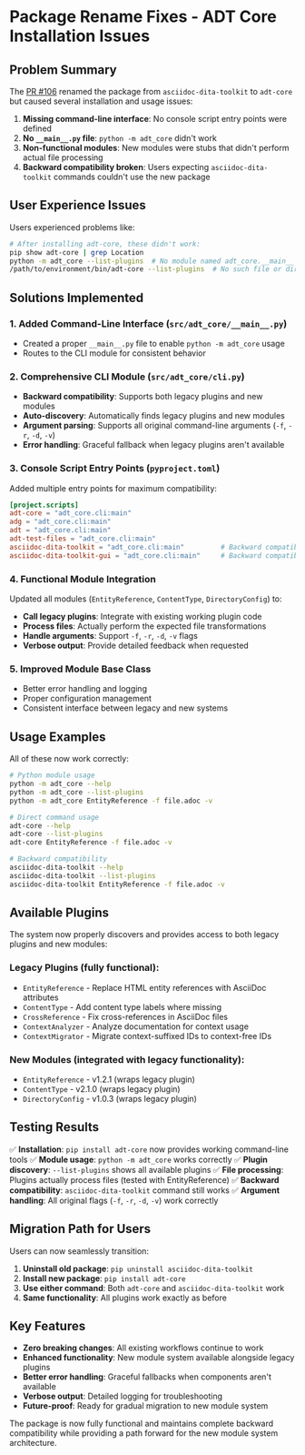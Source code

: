 # Package Rename Fixes - ADT Core Installation Issues

## Problem Summary

The [PR #106](https://github.com/rolfedh/asciidoc-dita-toolkit/pull/106) renamed the package from `asciidoc-dita-toolkit` to `adt-core` but caused several installation and usage issues:

1. **Missing command-line interface**: No console script entry points were defined
2. **No `__main__.py` file**: `python -m adt_core` didn't work
3. **Non-functional modules**: New modules were stubs that didn't perform actual file processing
4. **Backward compatibility broken**: Users expecting `asciidoc-dita-toolkit` commands couldn't use the new package

## User Experience Issues

Users experienced problems like:
```bash
# After installing adt-core, these didn't work:
pip show adt-core | grep Location
python -m adt_core --list-plugins  # No module named adt_core.__main__
/path/to/environment/bin/adt-core --list-plugins  # No such file or directory
```

## Solutions Implemented

### 1. Added Command-Line Interface (`src/adt_core/__main__.py`)
- Created a proper `__main__.py` file to enable `python -m adt_core` usage
- Routes to the CLI module for consistent behavior

### 2. Comprehensive CLI Module (`src/adt_core/cli.py`)
- **Backward compatibility**: Supports both legacy plugins and new modules
- **Auto-discovery**: Automatically finds legacy plugins and new modules
- **Argument parsing**: Supports all original command-line arguments (`-f`, `-r`, `-d`, `-v`)
- **Error handling**: Graceful fallback when legacy plugins aren't available

### 3. Console Script Entry Points (`pyproject.toml`)
Added multiple entry points for maximum compatibility:
```toml
[project.scripts]
adt-core = "adt_core.cli:main"
adg = "adt_core.cli:main"
adt = "adt_core.cli:main"
adt-test-files = "adt_core.cli:main"
asciidoc-dita-toolkit = "adt_core.cli:main"         # Backward compatibility
asciidoc-dita-toolkit-gui = "adt_core.cli:main"     # Backward compatibility
```

### 4. Functional Module Integration
Updated all modules (`EntityReference`, `ContentType`, `DirectoryConfig`) to:
- **Call legacy plugins**: Integrate with existing working plugin code
- **Process files**: Actually perform the expected file transformations
- **Handle arguments**: Support `-f`, `-r`, `-d`, `-v` flags
- **Verbose output**: Provide detailed feedback when requested

### 5. Improved Module Base Class
- Better error handling and logging
- Proper configuration management
- Consistent interface between legacy and new systems

## Usage Examples

All of these now work correctly:

```bash
# Python module usage
python -m adt_core --help
python -m adt_core --list-plugins
python -m adt_core EntityReference -f file.adoc -v

# Direct command usage
adt-core --help
adt-core --list-plugins
adt-core EntityReference -f file.adoc -v

# Backward compatibility
asciidoc-dita-toolkit --help
asciidoc-dita-toolkit --list-plugins
asciidoc-dita-toolkit EntityReference -f file.adoc -v
```

## Available Plugins

The system now properly discovers and provides access to both legacy plugins and new modules:

### Legacy Plugins (fully functional):
- `EntityReference` - Replace HTML entity references with AsciiDoc attributes
- `ContentType` - Add content type labels where missing
- `CrossReference` - Fix cross-references in AsciiDoc files
- `ContextAnalyzer` - Analyze documentation for context usage
- `ContextMigrator` - Migrate context-suffixed IDs to context-free IDs

### New Modules (integrated with legacy functionality):
- `EntityReference` - v1.2.1 (wraps legacy plugin)
- `ContentType` - v2.1.0 (wraps legacy plugin)
- `DirectoryConfig` - v1.0.3 (wraps legacy plugin)

## Testing Results

✅ **Installation**: `pip install adt-core` now provides working command-line tools
✅ **Module usage**: `python -m adt_core` works correctly
✅ **Plugin discovery**: `--list-plugins` shows all available plugins
✅ **File processing**: Plugins actually process files (tested with EntityReference)
✅ **Backward compatibility**: `asciidoc-dita-toolkit` command still works
✅ **Argument handling**: All original flags (`-f`, `-r`, `-d`, `-v`) work correctly

## Migration Path for Users

Users can now seamlessly transition:

1. **Uninstall old package**: `pip uninstall asciidoc-dita-toolkit`
2. **Install new package**: `pip install adt-core`
3. **Use either command**: Both `adt-core` and `asciidoc-dita-toolkit` work
4. **Same functionality**: All plugins work exactly as before

## Key Features

- **Zero breaking changes**: All existing workflows continue to work
- **Enhanced functionality**: New module system available alongside legacy plugins
- **Better error handling**: Graceful fallbacks when components aren't available
- **Verbose output**: Detailed logging for troubleshooting
- **Future-proof**: Ready for gradual migration to new module system

The package is now fully functional and maintains complete backward compatibility while providing a path forward for the new module system architecture.
